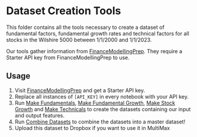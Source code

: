 # Dataset Creation Tools

This folder contains all the tools necessary to create a dataset of fundamental factors, fundamental growth rates and technical factors for all stocks in the Wilshire 5000 between 1/1/2000 and 1/1/2023.

Our tools gather information from [FinanceModellingPrep](link). They require a Starter API key from FinanceModellingPrep to use.

## Usage

1. Visit [FinanceModellingPrep](link) and get a Starter API key.
2. Replace all instances of `[API_KEY]` in every notebook with your API key.
3. Run [Make Fundamentals](make_fundamentals.ipynb), [Make Fundamental Growth](make_fundamental_growth.ipynb), [Make Stock Growth](make_stock_growth.ipynb) and [Make Technicals](make_technicals.ipynb) to create the datasets containing our input and output features.
4. Run [Combine Datasets](combine_datasets.ipynb) to combine the datasets into a master dataset!
5. Upload this dataset to Dropbox if you want to use it in MultiMax
